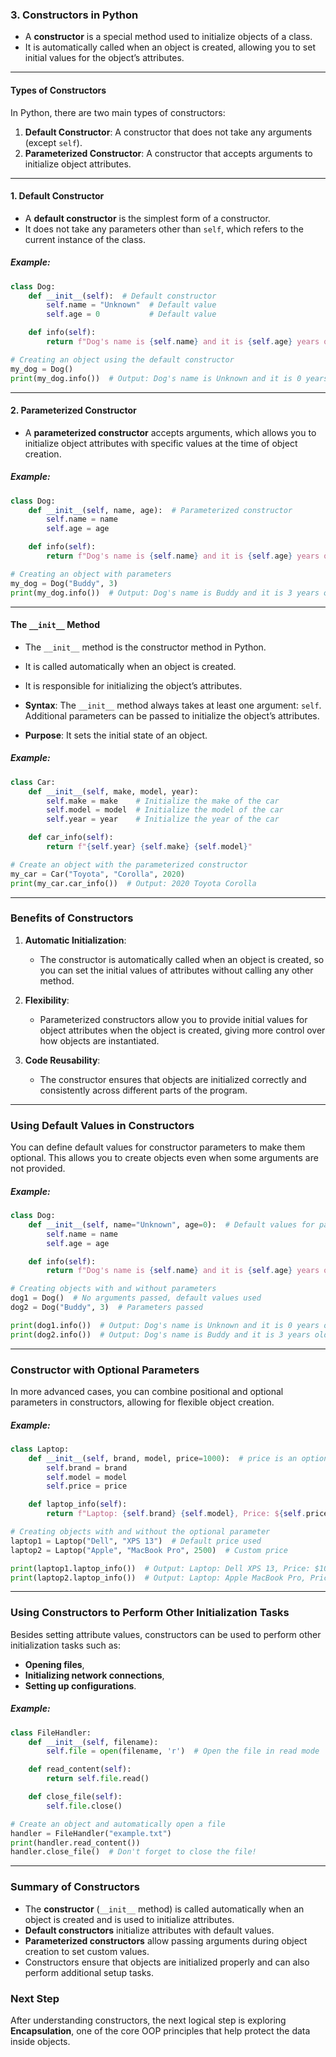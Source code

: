 ### **3. Constructors in Python**

- A **constructor** is a special method used to initialize objects of a class. 
- It is automatically called when an object is created, allowing you to set initial values for the object’s attributes.

---

#### **Types of Constructors**

In Python, there are two main types of constructors:
1. **Default Constructor**: A constructor that does not take any arguments (except `self`).
2. **Parameterized Constructor**: A constructor that accepts arguments to initialize object attributes.

---

#### **1. Default Constructor**

- A **default constructor** is the simplest form of a constructor. 
- It does not take any parameters other than `self`, which refers to the current instance of the class. 

##### **Example:**
```python
class Dog:
    def __init__(self):  # Default constructor
        self.name = "Unknown"  # Default value
        self.age = 0           # Default value

    def info(self):
        return f"Dog's name is {self.name} and it is {self.age} years old."

# Creating an object using the default constructor
my_dog = Dog()
print(my_dog.info())  # Output: Dog's name is Unknown and it is 0 years old.
```

---

#### **2. Parameterized Constructor**

- A **parameterized constructor** accepts arguments, which allows you to initialize object attributes with specific values at the time of object creation.

##### **Example:**
```python
class Dog:
    def __init__(self, name, age):  # Parameterized constructor
        self.name = name
        self.age = age

    def info(self):
        return f"Dog's name is {self.name} and it is {self.age} years old."

# Creating an object with parameters
my_dog = Dog("Buddy", 3)
print(my_dog.info())  # Output: Dog's name is Buddy and it is 3 years old.
```

---

#### **The `__init__` Method**

- The `__init__` method is the constructor method in Python. 
- It is called automatically when an object is created.
- It is responsible for initializing the object’s attributes.

- **Syntax**: The `__init__` method always takes at least one argument: `self`. Additional parameters can be passed to initialize the object’s attributes.
- **Purpose**: It sets the initial state of an object.

##### **Example:**
```python
class Car:
    def __init__(self, make, model, year):
        self.make = make    # Initialize the make of the car
        self.model = model  # Initialize the model of the car
        self.year = year    # Initialize the year of the car

    def car_info(self):
        return f"{self.year} {self.make} {self.model}"

# Create an object with the parameterized constructor
my_car = Car("Toyota", "Corolla", 2020)
print(my_car.car_info())  # Output: 2020 Toyota Corolla
```

---

### **Benefits of Constructors**

1. **Automatic Initialization**: 
   - The constructor is automatically called when an object is created, so you can set the initial values of attributes without calling any other method.
   
2. **Flexibility**:
   - Parameterized constructors allow you to provide initial values for object attributes when the object is created, giving more control over how objects are instantiated.
   
3. **Code Reusability**:
   - The constructor ensures that objects are initialized correctly and consistently across different parts of the program.

---

### **Using Default Values in Constructors**

You can define default values for constructor parameters to make them optional. This allows you to create objects even when some arguments are not provided.

##### **Example:**
```python
class Dog:
    def __init__(self, name="Unknown", age=0):  # Default values for parameters
        self.name = name
        self.age = age

    def info(self):
        return f"Dog's name is {self.name} and it is {self.age} years old."

# Creating objects with and without parameters
dog1 = Dog()  # No arguments passed, default values used
dog2 = Dog("Buddy", 3)  # Parameters passed

print(dog1.info())  # Output: Dog's name is Unknown and it is 0 years old.
print(dog2.info())  # Output: Dog's name is Buddy and it is 3 years old.
```

---

### **Constructor with Optional Parameters**

In more advanced cases, you can combine positional and optional parameters in constructors, allowing for flexible object creation.

##### **Example:**
```python
class Laptop:
    def __init__(self, brand, model, price=1000):  # price is an optional parameter
        self.brand = brand
        self.model = model
        self.price = price

    def laptop_info(self):
        return f"Laptop: {self.brand} {self.model}, Price: ${self.price}"

# Creating objects with and without the optional parameter
laptop1 = Laptop("Dell", "XPS 13")  # Default price used
laptop2 = Laptop("Apple", "MacBook Pro", 2500)  # Custom price

print(laptop1.laptop_info())  # Output: Laptop: Dell XPS 13, Price: $1000
print(laptop2.laptop_info())  # Output: Laptop: Apple MacBook Pro, Price: $2500
```

---

### **Using Constructors to Perform Other Initialization Tasks**

Besides setting attribute values, constructors can be used to perform other initialization tasks such as:
- **Opening files**,
- **Initializing network connections**,
- **Setting up configurations**.

##### **Example:**
```python
class FileHandler:
    def __init__(self, filename):
        self.file = open(filename, 'r')  # Open the file in read mode

    def read_content(self):
        return self.file.read()

    def close_file(self):
        self.file.close()

# Create an object and automatically open a file
handler = FileHandler("example.txt")
print(handler.read_content())
handler.close_file()  # Don't forget to close the file!
```

---

### **Summary of Constructors**

- The **constructor** (`__init__` method) is called automatically when an object is created and is used to initialize attributes.
- **Default constructors** initialize attributes with default values.
- **Parameterized constructors** allow passing arguments during object creation to set custom values.
- Constructors ensure that objects are initialized properly and can also perform additional setup tasks.

### Next Step
After understanding constructors, the next logical step is exploring **Encapsulation**, one of the core OOP principles that help protect the data inside objects.